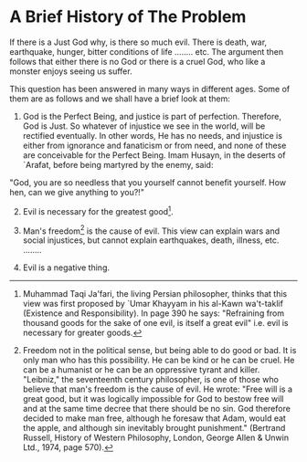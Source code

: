 A Brief History of The Problem
==============================

If there is a Just God why, is there so much evil. There is death, war,
earthquake, hunger, bitter conditions of life ........ etc. The argument
then follows that either there is no God or there is a cruel God, who
like a monster enjoys seeing us suffer.

This question has been answered in many ways in different ages. Some of
them are as follows and we shall have a brief look at them:

1. God is the Perfect Being, and justice is part of perfection.
Therefore, God is Just. So whatever of injustice we see in the world,
will be rectified eventually. In other words, He has no needs, and
injustice is either from ignorance and fanaticism or from need, and none
of these are conceivable for the Perfect Being. Imam Husayn, in the
deserts of \`Arafat, before being martyred by the enemy, said:

"God, you are so needless that you yourself cannot benefit yourself. How
hen, can we give anything to you?!"

2. Evil is necessary for the greatest good[^1].

3. Man's freedom[^2] is the cause of evil. This view can explain wars
and social injustices, but cannot explain earthquakes, death, illness,
etc. ........

4. Evil is a negative thing.

[^1]: Muhammad Taqi Ja'fari, the living Persian philosopher, thinks that
this view was first proposed by \`Umar Khayyam in his al-Kawn
wa't-taklif (Existence and Responsibility). In page 390 he says:
"Refraining from thousand goods for the sake of one evil, is itself a
great evil" i.e. evil is necessary for greater goods.

[^2]: Freedom not in the political sense, but being able to do good or
bad. It is only man who has this possibility. He can be kind or he can
be cruel. He can be a humanist or he can be an oppressive tyrant and
killer. "Leibniz," the seventeenth century philosopher, is one of those
who believe that man's freedom is the cause of evil. He wrote: "Free
will is a great good, but it was logically impossible for God to bestow
free will and at the same time decree that there should be no sin. God
therefore decided to make man free, although he foresaw that Adam, would
eat the apple, and although sin inevitably brought punishment."
(Bertrand Russell, History of Western Philosophy, London, George Allen &
Unwin Ltd., 1974, page 570).


